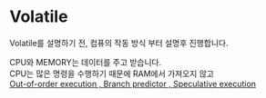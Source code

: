 # Volatile

Volatile를 설명하기 전, 컴퓨의 작동 방식 부터 설명후 진행합니다.



CPU와 MEMORY는 데이터를 주고 받습니다.\
CPU는 많은 명령을 수행하기 때문에 RAM에서 가져오지 않고 \
[Out-of-order execution , ](https://en.wikipedia.org/wiki/Out-of-order\_execution)[Branch predictor , ](https://en.wikipedia.org/wiki/Branch\_predictor)[Speculative execution](https://en.wikipedia.org/wiki/Speculative\_execution)
